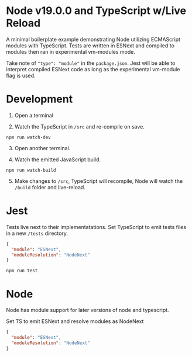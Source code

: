 # Node v19.0.0 and TypeScript w/Live Reload

A minimal boilerplate example demonstrating Node utilizing ECMAScript modules with TypeScript. Tests are written in ESNext and compiled to modules then ran in experimental vm-modules mode.

Take note of `"type": "module"` in the `package.json`. Jest will be able to interpret compiled ESNext code as long as the experimental vm-module flag is used.

# Development

1. Open a terminal

2. Watch the TypeScript in `/src` and re-compile on save.

```
npm run watch-dev
```

3. Open another terminal.

4. Watch the emitted JavaScript build.

```
npm run watch-build
```

5. Make changes to `/src`, TypeScript will recompile, Node will watch the `/build` folder and live-reload.

# Jest

Tests live next to their implementatations. Set TypeScript to emit tests files in a new `/tests` directory.

```json
{
  "module": "ESNext",
  "moduleResolution": "NodeNext"
}
```

```
npm run test
```

# Node

Node has module support for later versions of node and typescript.

Set TS to emit ESNext and resolve modules as NodeNext

```json
{
  "module": "ESNext",
  "moduleResolution": "NodeNext"
}
```
